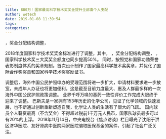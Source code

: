 ```yaml
---
title: 800万！国家最高科学技术奖奖金提升全部由个人支配
author: wetech
date: 2019-01-08 11:39:54
tags: 
categories: 
---
```

，奖金分配结构调整，
<!-- more -->
2018年度国家科学技术奖奖金标准进行了调整。其中，
，奖金分配结构调整，
，国家科学技术奖三大奖奖金额度也同步提高50%。
同时，按照党和国家功勋荣誉表彰制度体系的奖章规制，首次设计制作了国家最高科学技术奖奖章，并优化了国际合作奖奖章和国家科学技术奖奖励证书。
 
 
调整后，海外中国公民护照申办的受理范围将进一步扩大，申请材料要求进一步放宽，未成年人办证也将更加便利。这是截至目前力度最大、惠及人群最多样的一次海外中国公民护照政策调整。
业界千呼万唤的基药一致性评价工作完成大限终于迎来了调整。
巴斯夫是一家拥有153年历史的化学公司，见证了化学领域的快速发展，也不断通过创新重新塑造自我，化学让人类的生活有了很大的飞跃。
国内球员个人薪资最高（不含奖金）不得超过税前1千万元人民币，国家队球员最多可以有20%的上浮。
2018年11月14日，中央电视台《焦点访谈》栏目曝光了沈阳于洪区济华医院、友好肾病中医院两家医院骗取医保基金的案件，引起了社会广泛关注。
